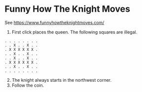# Funny How The Knight Moves

See https://www.funnyhowtheknightmoves.com/

1. First click places the queen.
The following squares are illegal.
```
. . . . . . . .
. . X . . X . .
. X X X X X X .
. . X . . X . .
. . X . . X . .
. X X X X X X .
. . X . . X . .
. . . . . . . .
```
2. The knight always starts in the northwest corner.
3. Follow the coin.
